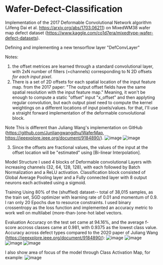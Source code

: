 # Wafer-Defect-Classification
Implementation of the 2017 Deformable Convolutional Network algorithm (Jifeng Dai et al. https://arxiv.org/abs/1703.06211) on MixedWM38 wafer map defect dataset (https://www.kaggle.com/co1d7era/mixedtype-wafer-defect-datasets).

Defining and implementing a new tensorflow layer "DefConvLayer"

Notes:
  1.   the offset metrices are learned through a standard convolutional layer, with 2xN number of filters (=channels) corresponding to N 2D offsets *for each input pixel*.
  2.   There is a set of 2D offsets for each spatial location of the input feature map. from the 2017 paper: "The output offset fields have the same spatial resolution with the    input feature map." Meaning, it won't be enough to compute a static "offset" input "x_offset" and then applyting regular convolution, but each output pixel need to compute the kernel weightings on a different locations of input pixels/values. for that, I'll use a straight forward implementation of the deformable convolutional block.

  Note This is different than Juliang Wang's implementation on GitHub (https://github.com/Junliangwangdhu/WaferMap, https://ieeexplore.ieee.org/document/9184890/).
![image](https://user-images.githubusercontent.com/96395197/151399177-b4e8dd43-1113-4be1-bfb8-d086435090a3.png)
![image](https://user-images.githubusercontent.com/96395197/151399311-73cb3b33-5a2b-47cd-9bd7-2dacffa8ac68.png)

  3.   Since the offsets are fractional values, the values of the input at the offset location will be "estimated" using [Bi-linear Interpolation].

Model Structure
I used 4 blocks of Deformable convolutional Layers with increasing channels (32, 64, 128, 128), with each followed by Batch Normalization and a ReLU activation. Classification block consisted of Global Average Pooling layer and a Fully connected layer with 8 output neurons each activated using a sigmoid.

Training
Using 80% of the (shuffled) dataset-- total of 38,015 samples, as the train set, SGD optimizer with learning rate of 0.01 and momentum of 0.9. I ran only 20 Epochs due to resource constraints.
I used binary crossentropy as the loss function and implemented an accuracy metric to work well on multilabel (more-than-)one-hot label vectors.

Evaluation
Accuracy on the test set came at 94.16%, and the average f-score accross classes came at 0.981, with 0.9375 as the lowest class value.
Accuracy across defect types compared to the 2020 paper of Juliang Wang (https://ieeexplore.ieee.org/document/9184890/):
![image](https://user-images.githubusercontent.com/96395197/151860520-84ac7af4-b5a4-4e22-bbd1-f0ddd7b7f522.png)
![image](https://user-images.githubusercontent.com/96395197/151860537-e573b160-7f31-4d18-94c9-d0c13e3d3fe5.png)
![image](https://user-images.githubusercontent.com/96395197/151860556-e5df519b-d16e-472c-aa13-57a7a1a98d55.png)
![image](https://user-images.githubusercontent.com/96395197/151860565-78f88815-d8b3-416a-80e6-4affe2ce6a53.png)


I also show area of focus of the model through Class Activation Map, for example:
![image](https://user-images.githubusercontent.com/96395197/151860692-43d53e38-3aac-4989-b71b-777f228f021a.png)

